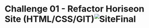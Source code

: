 # Challenge 01 - Refactor Horiseon Site (HTML/CSS/GIT)![SiteFinal](https://user-images.githubusercontent.com/88730354/131271481-502c38a1-7cd5-40f0-8a61-0c703534da73.PNG)

